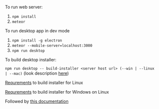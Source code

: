 To run web server:
1. `npm install`
1. `meteor`

To run desktop app in dev mode
1. `npm install -g electron`
1. `meteor --mobile-server=localhost:3000`
1. `npm run desktop`

To build desktop installer:

`npm run desktop -- build-installer <server host url> (--win | --linux | --mac)` (look description [here](https://github.com/wojtkowiak/meteor-desktop#building-installer))

[Requrements](https://github.com/electron-userland/electron-builder/wiki/Multi-Platform-Build#linux) to build installer for Linux

[Requrements](https://github.com/electron-userland/electron-builder/wiki/Multi-Platform-Build#to-build-app-for-windows-on-linux) to build installer for Windows on Linux

Followed by [this documentation](https://github.com/wojtkowiak/meteor-desktop)
